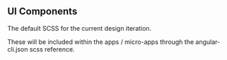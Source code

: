 ## UI Components

The default SCSS for the current design iteration.

These will be included within the apps / micro-apps through the angular-cli.json scss reference.